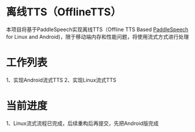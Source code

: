 # 离线TTS（OfflineTTS）
本项目将基于PaddleSpeech实现离线TTS（Offline TTS Based [PaddleSpeech](https://github.com/PaddlePaddle/PaddleSpeech) for Linux and Android)，限于移动端内存和性能问题，将使用流式方式进行处理

# 工作列表
1、实现Android流式TTS
2、实现Linux流式TTS

# 当前进度
1、Linux流式流程已完成，后续重构后再提交，先把Android版完成
